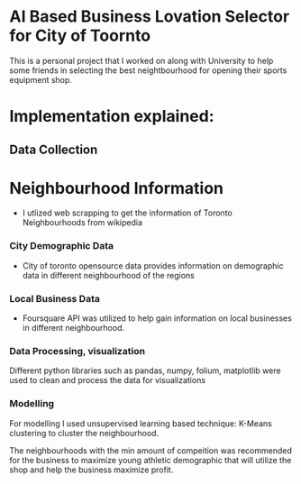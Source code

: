 # AI Based Business Lovation Selector for City of Toornto

This is a personal project that I worked on along with University to help some friends in selecting the best neightbourhood for opening their sports equipment shop.

# Implementation explained:
## Data Collection
# Neighbourhood Information
- I utlized web scrapping to get the information of Toronto Neighbourhoods from wikipedia

### City Demographic Data
- City of toronto opensource data provides information on demographic data in different neighbourhood of the regions

### Local Business Data

- Foursquare API was utilized to help gain information on local businesses in different neighbourhood.

### Data Processing, visualization

Different python libraries such as pandas, numpy, folium, matplotlib were used to clean and process the data for visualizations

### Modelling

For modelling I used unsupervised learning based technique: K-Means clustering to cluster the neighbourhood.

The neighbourhoods with the min amount of compeition was recommended for the business to maximize young athletic demographic that will utilize the shop and help the business maximize profit.
